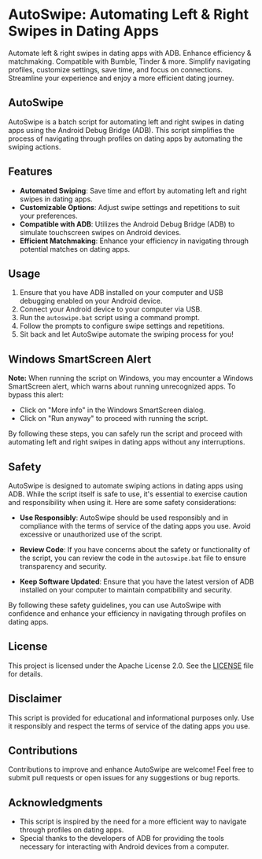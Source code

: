 # AutoSwipe: Automating Left & Right Swipes in Dating Apps

Automate left & right swipes in dating apps with ADB. Enhance efficiency & matchmaking. Compatible with Bumble, Tinder & more. Simplify navigating profiles, customize settings, save time, and focus on connections. Streamline your experience and enjoy a more efficient dating journey.

## AutoSwipe

AutoSwipe is a batch script for automating left and right swipes in dating apps using the Android Debug Bridge (ADB). This script simplifies the process of navigating through profiles on dating apps by automating the swiping actions.

## Features

- **Automated Swiping**: Save time and effort by automating left and right swipes in dating apps.
- **Customizable Options**: Adjust swipe settings and repetitions to suit your preferences.
- **Compatible with ADB**: Utilizes the Android Debug Bridge (ADB) to simulate touchscreen swipes on Android devices.
- **Efficient Matchmaking**: Enhance your efficiency in navigating through potential matches on dating apps.

## Usage

1. Ensure that you have ADB installed on your computer and USB debugging enabled on your Android device.
2. Connect your Android device to your computer via USB.
3. Run the `autoswipe.bat` script using a command prompt.
4. Follow the prompts to configure swipe settings and repetitions.
5. Sit back and let AutoSwipe automate the swiping process for you!

## Windows SmartScreen Alert

**Note:** When running the script on Windows, you may encounter a Windows SmartScreen alert, which warns about running unrecognized apps. To bypass this alert:

- Click on "More info" in the Windows SmartScreen dialog.
- Click on "Run anyway" to proceed with running the script.

By following these steps, you can safely run the script and proceed with automating left and right swipes in dating apps without any interruptions.

## Safety

AutoSwipe is designed to automate swiping actions in dating apps using ADB. While the script itself is safe to use, it's essential to exercise caution and responsibility when using it. Here are some safety considerations:

- **Use Responsibly**: AutoSwipe should be used responsibly and in compliance with the terms of service of the dating apps you use. Avoid excessive or unauthorized use of the script.

- **Review Code**: If you have concerns about the safety or functionality of the script, you can review the code in the `autoswipe.bat` file to ensure transparency and security.

- **Keep Software Updated**: Ensure that you have the latest version of ADB installed on your computer to maintain compatibility and security.

By following these safety guidelines, you can use AutoSwipe with confidence and enhance your efficiency in navigating through profiles on dating apps.

## License

This project is licensed under the Apache License 2.0. See the [LICENSE](LICENSE) file for details.

## Disclaimer

This script is provided for educational and informational purposes only. Use it responsibly and respect the terms of service of the dating apps you use.

## Contributions

Contributions to improve and enhance AutoSwipe are welcome! Feel free to submit pull requests or open issues for any suggestions or bug reports.

## Acknowledgments

- This script is inspired by the need for a more efficient way to navigate through profiles on dating apps.
- Special thanks to the developers of ADB for providing the tools necessary for interacting with Android devices from a computer.
